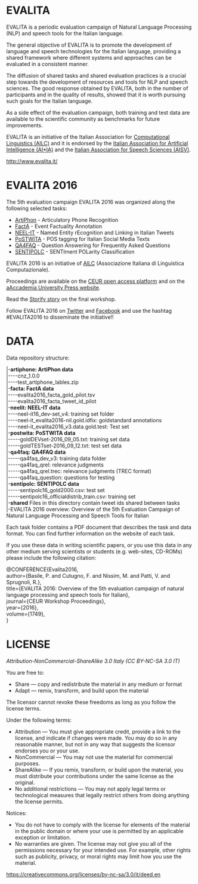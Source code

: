 EVALITA
==========

EVALITA is a periodic evaluation campaign of Natural Language Processing (NLP) and speech tools for the Italian language.

The general objective of EVALITA is to promote the development of language and speech technologies for the Italian language, providing a shared framework where different systems and approaches can be evaluated in a consistent manner.

The diffusion of shared tasks and shared evaluation practices is a crucial step towards the development of resources and tools for NLP and speech sciences. The good response obtained by EVALITA, both in the number of participants and in the quality of results, showed that it is worth pursuing such goals for the Italian language.

As a side effect of the evaluation campaign, both training and test data are available to the scientific community as benchmarks for future improvements.

EVALITA is an initiative of the Italian Association for [Computational Linguistics (AILC)](http://www.ai-lc.it/) and it is endorsed by the [Italian Association for Artificial Intelligence (AI*IA)](http://www.aixia.it/) and the [Italian Association for Speech Sciences (AISV)](http://www.aisv.it/index.php).

http://www.evalita.it/

EVALITA 2016
===============

The 5th evaluation campaign EVALITA 2016 was organized along the following selected tasks:
* [ArtiPhon](http://www.evalita.it/2016/tasks/artiphon) - Articulatory Phone Recognition
* [FactA](http://www.evalita.it/2016/tasks/facta) - Event Factuality Annotation
* [NEEL-IT](http://www.evalita.it/2016/tasks/neel-it) - Named Entity rEcognition and Linking in Italian Tweets
* [PoSTWITA](http://www.evalita.it/2016/tasks/postwita) - POS tagging for Italian Social Media Texts
* [QA­4FAQ](http://www.evalita.it/2016/tasks/qa%C2%ADfaq) - Question Answering for Frequently Asked Questions
* [SENTIPOLC](http://www.evalita.it/2016/tasks/sentipolc) - SENTIment POLarity Classification

EVALITA 2016 is an initiative of [AILC](http://www.ai-lc.it/) (Associazione Italiana di Linguistica Computazionale).

Proceedings are available on the [CEUR open access platform](http://ceur-ws.org/Vol-1749/) and on the [aAccademia University Press website](http://www.aaccademia.it/scheda-libro?aaref=870).

Read the [Storify story](https://storify.com/EVALITAcampaign/evalita-2016-workshop) on the final workshop.

Follow EVALITA 2016 on [Twitter](https://twitter.com/EVALITAcampaign) and [Facebook](https://www.facebook.com/evalita2016/) and use the hashtag #EVALITA2016 to disseminate the initiative!!

DATA
=======

Data repository structure:

|-**artiphone: ArtiPhon data**<br>
|----cnz_1.0.0<br>
|----test\_artiphone\_lables.zip<br>
|-**facta: FactA data**<br>
|----evalita2016\_facta\_gold\_pilot.tsv<br>
|----evalita2016\_facta\_tweet\_id\_pilot<br>
|-**neelit: NEEL-IT data**<br>
|----neel-it16\_dev-set\_v4: training set folder<br>
|----neel-it\_evalita2016-nil.gold.idfix: goldstandard annotations<br>
|----neel-it\_evalita2016\_v3.data.gold.test: Test set<br>
|-**postwita: PoSTWITA data**<br>
|-----goldDEVset-2016\_09\_05.txt: training set data<br>
|-----goldTESTset-2016_09_12.txt: test set data<br>
|-**qa4faq: QA4FAQ data**<br>
|-----qa4faq\_dev\_v3: training data folder<br>
|-----qa4faq\_qrel: relevance judgments<br>
|-----qa4faq\_qrel.trec: relevance judgments (TREC format)<br>
|-----qa4faq_question: questions for testing<br>
|-**sentipolc: SENTIPOLC data**<br>
|-----sentipolc16\_gold2000.csv: test set<br>
|-----sentipolc16\_officialdistrib\_train.csv: training set<br>
|-**shared** Files in this directory contain tweet ids shared between tasks<br>
|-EVALITA 2016 overview: Overview of the 5th Evaluation Campaign
of Natural Language Processing and Speech Tools for Italian

Each task folder contains a PDF document that describes the task and data format. You can find further information on the website of each task.

If you use these data in writing scientific papers, or you use this data in any other medium serving scientists or students (e.g. web-sites, CD-ROMs) please include the following citation:

@CONFERENCE{Evalita2016,<br>
author={Basile, P. and Cutugno, F. and Nissim, M. and Patti, V. and Sprugnoli, R.},<br>
title={EVALITA 2016: Overview of the 5th evaluation campaign of natural language processing and speech tools for Italian},<br>
journal={CEUR Workshop Proceedings},<br>
year={2016},<br>
volume={1749},<br>
}

LICENSE
==========

*Attribution-NonCommercial-ShareAlike 3.0 Italy (CC BY-NC-SA 3.0 IT)*

You are free to:
* Share — copy and redistribute the material in any medium or format
* Adapt — remix, transform, and build upon the material

The licensor cannot revoke these freedoms as long as you follow the license terms.

Under the following terms:
* Attribution — You must give appropriate credit, provide a link to the license, and indicate if changes were made. You may do so in any reasonable manner, but not in any way that suggests the licensor endorses you or your use.
* NonCommercial — You may not use the material for commercial purposes.
* ShareAlike — If you remix, transform, or build upon the material, you must distribute your contributions under the same license as the original.
* No additional restrictions — You may not apply legal terms or technological measures that legally restrict others from doing anything the license permits.

Notices:
* You do not have to comply with the license for elements of the material in the public domain or where your use is permitted by an applicable exception or limitation.
* No warranties are given. The license may not give you all of the permissions necessary for your intended use. For example, other rights such as publicity, privacy, or moral rights may limit how you use the material.

https://creativecommons.org/licenses/by-nc-sa/3.0/it/deed.en
